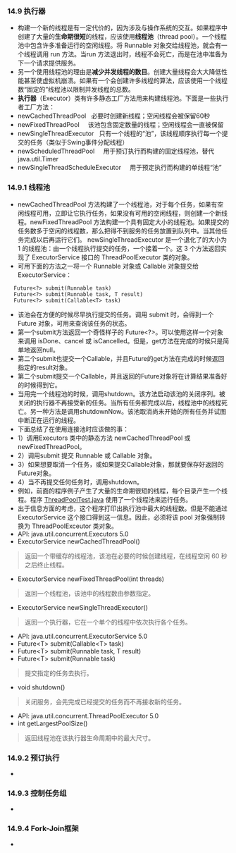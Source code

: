 ### 14.9 执行器
- 构建一个新的线程是有一定代价的，因为涉及与操作系统的交互。如果程序中创建了大量的**生命期很短**的线程，应该使用**线程池**（thread pool）。一个线程池中包含许多准备运行的空闲线程。将 Runnable 对象交给线程池，就会有一个线程调用 run 方法。当run 方法退出时，线程不会死亡，而是在池中准备为下一个请求提供服务。
- 另一个使用线程池的理由是**减少并发线程的数目**。创建大量线程会大大降低性能甚至使虚拟机崩溃。如果有一个会创建许多线程的算法，应该使用一个线程数“固定的”线程池以限制并发线程的总数。
- **执行器**（Executor）类有许多静态工厂方法用来构建线程池。下面是一些执行者工厂方法：
- newCachedThreadPool                 必要时创建新线程；空闲线程会被保留60秒
- newFixedThreadPool                  该池包含固定数量的线程；空闲线程会一直被保留
- newSingleThreadExecutor             只有一个线程的“池”，该线程顺序执行每一个提交的任务（类似于Swing事件分配线程）
- newScheduledThreadPool              用于预订执行而构建的固定线程池，替代 java.util.Timer
- newSingleThreadScheduleExecutor     用于预定执行而构建的单线程“池”
> 
### 14.9.1 线程池
- newCachedThreadPool 方法构建了一个线程池，对于每个任务，如果有空闲线程可用，立即让它执行任务，如果没有可用的空闲线程，则创建一个新线程。newFixedThreadPool 方法构建一个具有固定大小的线程池。如果提交的任务数多于空闲的线程数，那么把得不到服务的任务放置到队列中。当其他任务完成以后再运行它们。 newSingleThreadExecutor 是一个退化了的大小为 1 的线程池：由一个线程执行提交的任务，一个接着一个。这 3 个方法返回实现了 ExecutorService 接口的 ThreadPoolExecutor 类的对象。
- 可用下面的方法之一将一个 Runnable 对象或 Callable 对象提交给 ExecutorService：
```
  Future<?> submit(Runnable task)
  Future<?> submit(Runnable task, T result)
  Future<?> submit(Callable<T> task)
```
- 该池会在方便的时候尽早执行提交的任务。调用 submit 时，会得到一个 Future 对象，可用来查询该任务的状态。
- 第一个submit方法返回一个奇怪样子的 Future\<?\>。可以使用这样一个对象来调用 isDone、cancel 或 isCancelled。但是，get方法在完成的时候只是简单地返回null。
- 第二个submit也提交一个Callable，并且Future的get方法在完成的时候返回指定的result对象。
- 第二个submit提交一个Callable，并且返回的Future对象将在计算结果准备好的时候得到它。
- 当用完一个线程池的时候，调用shutdown。该方法启动该池的关闭序列。被关闭的执行器不再接受新的任务。当所有任务都完成以后，线程池中的线程死亡。另一种方法是调用shutdownNow。该池取消尚未开始的所有任务并试图中断正在运行的线程。
- 下面总结了在使用连接池时应该做的事：
- 1）调用Executors 类中的静态方法 newCachedThreadPool 或 newFixedThreadPool。
- 2）调用submit 提交 Runnable 或 Callable 对象。
- 3）如果想要取消一个任务，或如果提交Callable对象，那就要保存好返回的Future对象。
- 4）当不再提交任何任务时，调用shutdown。
- 例如，前面的程序例子产生了大量的生命期很短的线程，每个目录产生一个线程。程序 [ThreadPoolTest.java](https://github.com/lu666666/notebooks/blob/master/CoreJavaVolume-I/v1ch14/threadPool/ThreadPoolTest.java) 使用了一个线程池来运行任务。
- 出于信息方面的考虑，这个程序打印出执行池中最大的线程数。但是不能通过 ExecutorService 这个接口得到这一信息。因此，必须将该 pool 对象强制转换为 ThreadPoolExceutor 类对象。
- API: java.util.concurrent.Executors 5.0
- ExecutorService newCachedThreadPool()
> 返回一个带缓存的线程池，该池在必要的时候创建线程，在线程空闲 60 秒之后终止线程。
- ExecutorService newFixedThreadPool(int threads)
> 返回一个线程池，该池中的线程数由参数指定。
- ExecutorService newSingleThreadExecutor()
> 返回一个执行器，它在一个单个的线程中依次执行各个任务。
- API: java.util.concurrent.ExecutorService 5.0
- Future\<T\> submit(Callable\<T\> task)
- Future\<T\> submit(Runnable task, T result)
- Future\<T\> submit(Runnable task)
> 提交指定的任务去执行。
- void shutdown()
> 关闭服务，会先完成已经提交的任务而不再接收新的任务。
- API: java.util.concurrent.ThreadPoolExecutor  5.0
- int getLargestPoolSize()
> 返回线程池在该执行器生命周期中的最大尺寸。
>
### 14.9.2 预订执行
-
### 14.9.3 控制任务组
-
### 14.9.4 Fork-Join框架
-
